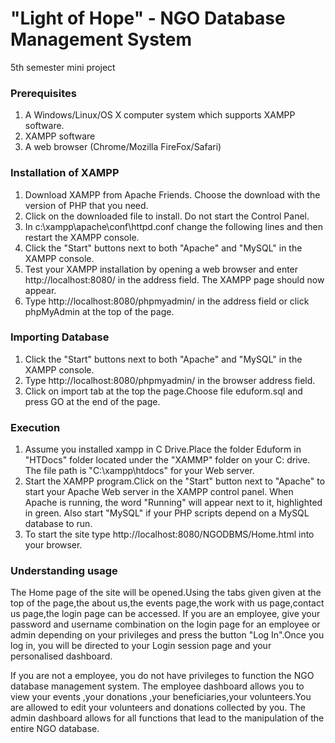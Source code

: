 # "Light of Hope" - NGO Database Management System
5th semester mini project

### Prerequisites
  1. A Windows/Linux/OS X computer system which supports XAMPP
     software.
  2. XAMPP software
  3. A web browser (Chrome/Mozilla FireFox/Safari)

### Installation of XAMPP
  1. Download XAMPP from Apache Friends. Choose the download with the version of PHP that you need.
  2. Click on the downloaded file to install. Do not start the Control Panel.
  3. In c:\xampp\apache\conf\httpd.conf change the following lines and then restart the XAMPP console.
  4. Click the "Start" buttons next to both "Apache" and "MySQL" in the XAMPP console.
  5. Test your XAMPP installation by opening a web browser and enter  http://localhost:8080/ in the address field.
     The XAMPP page should now appear.
  6. Type http://localhost:8080/phpmyadmin/ in the address field or click phpMyAdmin at the top of the page.

### Importing Database
  1. Click the "Start" buttons next to both "Apache" and "MySQL" in the XAMPP console.
  2. Type http://localhost:8080/phpmyadmin/ in the browser address field.
  3. Click on import tab at the top the page.Choose file eduform.sql and press GO at the end of the page.

### Execution
  1. Assume you installed xampp in C Drive.Place the folder Eduform in "HTDocs" folder located under the "XAMMP" folder on your C: drive. The file path is "C:\xampp\htdocs" for your Web server.
  2. Start the XAMPP program.Click on the "Start" button next to "Apache" to start your Apache Web server in the XAMPP control  panel. When Apache is running, the word "Running" will appear next to it, highlighted in green. Also start "MySQL" if your PHP scripts depend on a MySQL database to run.
  3. To start the site type http://localhost:8080/NGODBMS/Home.html into your browser.

### Understanding usage
The Home page of the site will be opened.Using the tabs given given at the top of the page,the about us,the events page,the work with us page,contact us page,the login page can be accessed.
If you are an employee, give your password and username combination on the login page for an employee or admin depending on your privileges and press the button "Log In".Once you log in, you will be directed to your Login session page and your personalised dashboard.

If you are not a employee, you do not have privileges to function the NGO database management system.
The employee dashboard allows you to view your events ,your donations ,your beneficiaries,your volunteers.You are allowed to edit your volunteers and donations collected by you.
The admin dashboard allows for all functions that lead to the manipulation of the entire NGO database.
